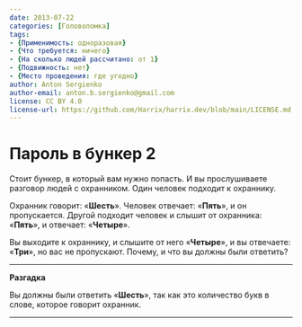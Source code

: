 ```yaml
---
date: 2013-07-22
categories: [Головоломка]
tags:
- {Применимость: одноразовая}
- {Что требуется: ничего}
- {На сколько людей рассчитано: от 1}
- {Подвижность: нет}
- {Место проведения: где угодно}
author: Anton Sergienko
author-email: anton.b.sergienko@gmail.com
license: CC BY 4.0
license-url: https://github.com/Harrix/harrix.dev/blob/main/LICENSE.md
---
```


# Пароль в бункер 2

Стоит бункер, в который вам нужно попасть. И вы прослушиваете разговор людей с охранником. Один человек подходит к охраннику.

Охранник говорит: «**Шесть**». Человек отвечает: «**Пять**», и он пропускается. Другой подходит человек и слышит от охранника: «**Пять**», и отвечает: «**Четыре**».

Вы выходите к охраннику, и слышите от него «**Четыре**», и вы отвечаете: «**Три**», но вас не пропускают. Почему, и что вы должны были ответить?

---

**Разгадка** <!-- !details -->

Вы должны были ответить «**Шесть**», так как это количество букв в слове, которое говорит охранник.

---
